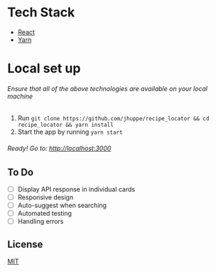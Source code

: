 # Tech Stack
- [React](https://reactjs.org/docs/getting-started.html)
- [Yarn](https://yarnpkg.com/en/docs)

# Local set up
###### Ensure that all of the above technologies are available on your local machine
1. Run `git clone https://github.com/jhuppe/recipe_locator && cd recipe_locator && yarn install`
2. Start the app by running `yarn start`
###### Ready! Go to: [http://localhost:3000](http://localhost:3000)

## To Do
- [ ] Display API response in individual cards
- [ ] Responsive design
- [ ] Auto-suggest when searching
- [ ] Automated testing
- [ ] Handling errors

## License
[MIT](https://github.com/jhuppe/react_book_search/blob/master/LICENSE)